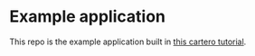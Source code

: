 # Example application

This repo is the example application built in [this cartero tutorial](http://www.jslifeandlove.org/intro-to-cartero/).
